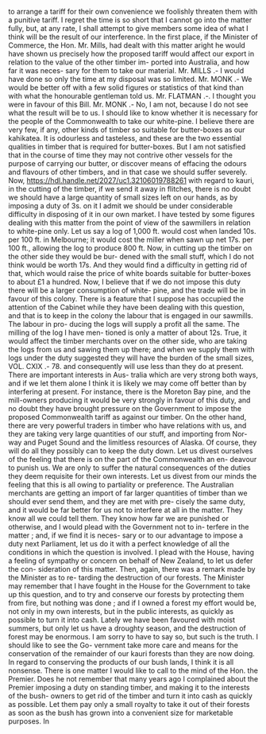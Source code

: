 to arrange a tariff for their own convenience we foolishly threaten them with a punitive tariff. I regret the time is so short that I cannot go into the matter fully, but, at any rate, I shall attempt to give members some idea of what I think will be the result of our interference. In the first place, if the Minister of Commerce, the Hon. Mr. Mills, had dealt with this matter aright he would have shown us precisely how the proposed tariff would affect our export in relation to the value of the other timber im- ported into Australia, and how far it was neces- sary for them to take our material. Mr. MILLS .- I would have done so only the time at my disposal was so limited. Mr. MONK .- We would be better off with a few solid figures or statistics of that kind than with what the honourable gentleman told us. Mr. FLATMAN .-. I thought you were in favour of this Bill. Mr. MONK .- No, I am not, because I do not see what the result will be to us. I should like to know whether it is necessary for the people of the Commonwealth to take our white-pine. I believe there are very few, if any, other kinds of timber so suitable for butter-boxes as our kahikatea. It is odourless and tasteless, and these are the two essential qualities in timber that is required for butter-boxes. But I am not satisfied that in the course of time they may not contrive other vessels for the purpose of carrying our butter, or discover means of effacing the odours and flavours of other timbers, and in that case we should suffer severely. Now, https://hdl.handle.net/2027/uc1.32106019788261 with regard to kauri, in the cutting of the timber, if we send it away in flitches, there is no doubt we should have a large quantity of small sizes left on our hands, as by imposing a duty of 3s. on it I admit we should be under considerable difficulty in disposing of it in our own market. I have tested by some figures dealing with this matter from the point of view of the sawmillers in relation to white-pine only. Let us say a log of 1,000 ft. would cost when landed 10s. per 100 ft. in Melbourne; it would cost the miller when sawn up net 17s. per 100 ft., allowing the log to produce 800 ft. Now, in cutting up the timber on the other side they would be bur- dened with the small stuff, which I do not think would be worth 17s. And they would find a difficulty in getting rid of that, which would raise the price of white boards suitable for butter-boxes to about £1 a hundred. Now, I believe that if we do not impose this duty there will be a larger consumption of white- pine, and the trade will be in favour of this colony. There is a feature that I suppose has occupied the attention of the Cabinet while they have been dealing with this question, and that is to keep in the colony the labour that is engaged in our sawmills. The labour in pro- ducing the logs will supply a profit all the same. The milling of the log I have men- tioned is only a matter of about 12s. True, it would affect the timber merchants over on the other side, who are taking the logs from us and sawing them up there; and when we supply them with logs under the duty suggested they will have the burden of the small sizes, VOL. CXIX .- 78. and consequently will use less than they do at present. There are important interests in Aus- tralia which are very strong both ways, and if we let them alone I think it is likely we may come off better than by interfering at present. For instance, there is the Moreton Bay pine, and the mill-owners producing it would be very strongly in favour of this duty, and no doubt they have brought pressure on the Government to impose the proposed Commonwealth tariff as against our timber. On the other hand, there are very powerful traders in timber who have relations with us, and they are taking very large quantities of our stuff, and importing from Nor- way and Puget Sound and the limitless resources of Alaska. Of course, they will do all they possibly can to keep the duty down. Let us divest ourselves of the feeling that there is on the part of the Commonwealth an en- deavour to punish us. We are only to suffer the natural consequences of the duties they deem requisite for their own interests. Let us divest from our minds the feeling that this is all owing to partiality or preference. The Australian merchants are getting an import of far larger quantities of timber than we should ever send them, and they are met with pre- cisely the same duty, and it would be far better for us not to interfere at all in the matter. They know all we could tell them. They know how far we are punished or otherwise, and I would plead with the Government not to in- terfere in the matter ; and, if we find it is neces- sary or to our advantage to impose a duty next Parliament, let us do it with a perfect knowledge of all the conditions in which the question is involved. I plead with the House, having a feeling of sympathy or concern on behalf of New Zealand, to let us defer the con- sideration of this matter. Then, again, there was a remark made by the Minister as to re- tarding the destruction of our forests. The Minister may remember that I have fought in the House for the Government to take up this question, and to try and conserve our forests by protecting them from fire, but nothing was done ; and if I owned a forest my effort would be, not only in my own interests, but in the public interests, as quickly as possible to turn it into cash. Lately we have been favoured with moist summers, but only let us have a droughty season, and the destruction of forest may be enormous. I am sorry to have to say so, but such is the truth. I should like to see the Go- vernment take more care and means for the conservation of the remainder of our kauri forests than they are now doing. In regard to conserving the products of our bush lands, I think it is all nonsense. There is one matter I would like to call to the mind of the Hon. the Premier. Does he not remember that many years ago I complained about the Premier imposing a duty on standing timber, and making it to the interests of the bush- owners to get rid of the timber and turn it into cash as quickly as possible. Let them pay only a small royalty to take it out of their forests as soon as the bush has grown into a convenient size for marketable purposes. In 